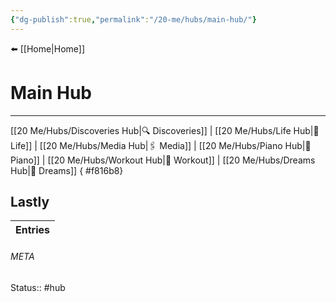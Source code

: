 ```yaml
---
{"dg-publish":true,"permalink":"/20-me/hubs/main-hub/"}
---
```


⬅️ [[Home\|Home]]

# Main Hub
---
[[20 Me/Hubs/Discoveries Hub\|🔍 Discoveries]] | [[20 Me/Hubs/Life Hub\|💖 Life]] | [[20 Me/Hubs/Media Hub\|🖇️ Media]] | [[20 Me/Hubs/Piano Hub\|🎹 Piano]] | [[20 Me/Hubs/Workout Hub\|🏃 Workout]] | [[20 Me/Hubs/Dreams Hub\|💭 Dreams]]
{ #f816b8}


## Lastly
| Entries |
| ------- |





###### META
Status:: #hub
